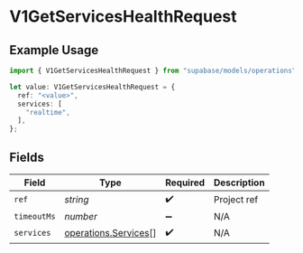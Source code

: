 # V1GetServicesHealthRequest

## Example Usage

```typescript
import { V1GetServicesHealthRequest } from "supabase/models/operations";

let value: V1GetServicesHealthRequest = {
  ref: "<value>",
  services: [
    "realtime",
  ],
};
```

## Fields

| Field                                                        | Type                                                         | Required                                                     | Description                                                  |
| ------------------------------------------------------------ | ------------------------------------------------------------ | ------------------------------------------------------------ | ------------------------------------------------------------ |
| `ref`                                                        | *string*                                                     | :heavy_check_mark:                                           | Project ref                                                  |
| `timeoutMs`                                                  | *number*                                                     | :heavy_minus_sign:                                           | N/A                                                          |
| `services`                                                   | [operations.Services](../../models/operations/services.md)[] | :heavy_check_mark:                                           | N/A                                                          |
